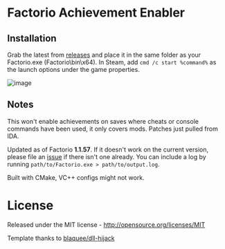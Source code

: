 # Factorio Achievement Enabler

## Installation
Grab the latest from [releases](/../../releases) and place it in the same folder as your Factorio.exe (Factorio\bin\x64). In Steam, add `cmd /c start %command%` as the launch options under the game properties.

![image](https://user-images.githubusercontent.com/65210810/175926763-35ef5ca0-0ce9-425e-a3b5-f1ef2bb4ee8c.png)

## Notes

This won't enable achievements on saves where cheats or console commands have been used, it only covers mods. Patches just pulled from IDA.

Updated as of Factorio **1.1.57**. If it doesn't work on the current version, please file an [issue](/../../issues/new) if there isn't one already.
You can include a log by running `path/to/Factorio.exe > path/to/output.log`.

Built with CMake, VC++ configs might not work. 

# License

Released under the MIT license - http://opensource.org/licenses/MIT

Template thanks to [blaquee/dll-hijack](/../../../../../blaquee/dll-hijack)
